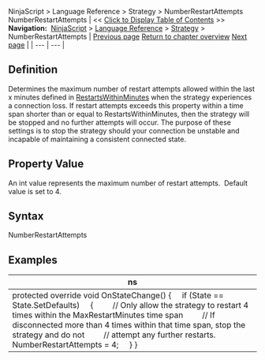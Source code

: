 ﻿
NinjaScript > Language Reference > Strategy > NumberRestartAttempts
NumberRestartAttempts
| << [Click to Display Table of Contents](numberrestartattempts.md) >> **Navigation:**     [NinjaScript](ninjascript.md) > [Language Reference](language_reference_wip.md) > [Strategy](strategy.md) > NumberRestartAttempts | [Previous page](iswaituntilflat.md) [Return to chapter overview](strategy.md) [Next page](onaccountitemupdate.md) |
| --- | --- |
## Definition
Determines the maximum number of restart attempts allowed within the last x minutes defined in [RestartsWithinMinutes](restartswithinminutes.md) when the strategy experiences a connection loss. If restart attempts exceeds this property within a time span shorter than or equal to RestartsWithinMinutes, then the strategy will be stopped and no further attempts will occur. The purpose of these settings is to stop the strategy should your connection be unstable and incapable of maintaining a consistent connected state.
 
## Property Value
An int value represents the maximum number of restart attempts.  Default value is set to 4.
 
## Syntax
NumberRestartAttempts
 
## Examples
| ns |
| --- |
| protected override void OnStateChange() {      if (State == State.SetDefaults)      {          // Only allow the strategy to restart 4 times within the MaxRestartMinutes time span          // If disconnected more than 4 times within that time span, stop the strategy and do not          // attempt any further restarts.          NumberRestartAttempts = 4;      } } |
